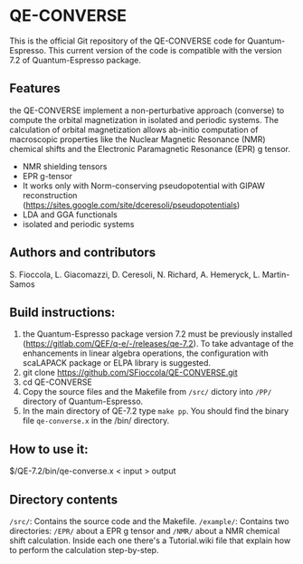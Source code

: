 # QE-CONVERSE
This is the official Git repository of the QE-CONVERSE code for Quantum-Espresso. 
This current version of the code is compatible with the version 7.2 of Quantum-Espresso package.


## Features
the QE-CONVERSE implement a non-perturbative approach (converse) to compute the orbital magnetization in isolated and periodic systems. The calculation of orbital magnetization allows ab-initio computation of macroscopic properties like the Nuclear Magnetic Resonance (NMR) chemical shifts and the Electronic Paramagnetic Resonance (EPR) g tensor.

* NMR shielding tensors
* EPR g-tensor
* It works only with Norm-conserving pseudopotential with GIPAW reconstruction (https://sites.google.com/site/dceresoli/pseudopotentials)
* LDA and GGA functionals
* isolated and periodic systems


## Authors and contributors
S. Fioccola, L. Giacomazzi, D. Ceresoli, N. Richard, A. Hemeryck, L. Martin-Samos


## Build instructions:
1. the Quantum-Espresso package version 7.2 must be previously installed (https://gitlab.com/QEF/q-e/-/releases/qe-7.2). To take advantage of the enhancements in linear algebra operations, the configuration with scaLAPACK package or ELPA library is suggested.
2. git clone https://github.com/SFioccola/QE-CONVERSE.git 
3. cd QE-CONVERSE
4. Copy the source files and the Makefile from ```/src/``` dictory into ```/PP/``` directory of Quantum-Espresso.
5. In the main directory of QE-7.2 type ```make pp```. You should find the binary file ```qe-converse.x``` in the /bin/ directory. 

## How to use it:
$/QE-7.2/bin/qe-converse.x < input > output

## Directory contents

```/src/```: Contains the source code and the Makefile.
```/example/```: Contains two directories:
 ```/EPR/``` about a EPR g tensor and  ```/NMR/``` about a NMR chemical shift calculation. Inside each one there's a Tutorial.wiki file that explain how to perform the calculation step-by-step.
